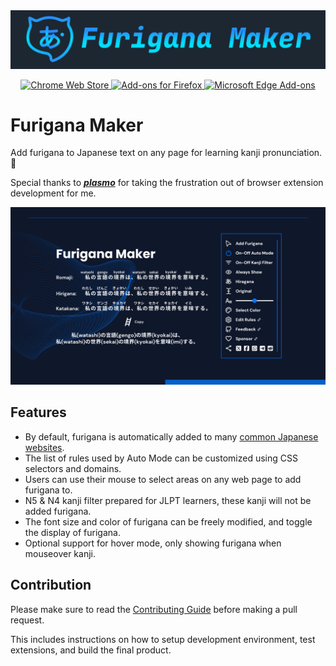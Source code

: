 <div align="center">
    <img src="./assets/icons/DemoLogo.svg" alt="Logo">
</div>
<p align="center">
  <a href="https://chromewebstore.google.com/detail/furigana-maker/heodojceeinbkfjfilnfminlkgbacpfp">
    <img alt="Chrome Web Store" src="https://img.shields.io/badge/Chrome%20Web%20Store-141e24?style=for-the-badge&logo=googlechrome&logoColor=%23ffffff">
  </a>
  <a href="https://addons.mozilla.org/en-US/firefox/addon/furigana-maker/">
  	<img alt="Add-ons for Firefox" src="https://img.shields.io/badge/Add--ons%20for%20Firefox-141e24?style=for-the-badge&logo=firefoxbrowser&logoColor=%23ffffff">
  </a>
  <a href="https://microsoftedge.microsoft.com/addons/detail/furigana-maker/kohpoklaaeicnkdapjkmljdachedmbbi">
    <img alt="Microsoft Edge Add-ons" src="https://img.shields.io/badge/Microsoft%20Edge%20Add--ons-141e24?style=for-the-badge&logo=microsoftedge&logoColor=%23ffffff">
  </a>
</p>

# Furigana Maker

Add furigana to Japanese text on any page for learning kanji pronunciation. 🤔

Special thanks to **_[plasmo](https://github.com/PlasmoHQ/plasmo)_** for taking the frustration out of browser extension development for me.

![Preview](./assets/social-preview.png)

## Features

- By default, furigana is automatically added to many [common Japanese websites](https://github.com/aiktb/FuriganaMaker/blob/main/assets/rules/selector.json).
- The list of rules used by Auto Mode can be customized using CSS selectors and domains.
- Users can use their mouse to select areas on any web page to add furigana to.
- N5 & N4 kanji filter prepared for JLPT learners, these kanji will not be added furigana.
- The font size and color of furigana can be freely modified, and toggle the display of furigana.
- Optional support for hover mode, only showing furigana when mouseover kanji.


## Contribution

Please make sure to read the [Contributing Guide](./.github/CONTRIBUTING.md) before making a pull request.

This includes instructions on how to setup development environment, test extensions, and build the final product.
